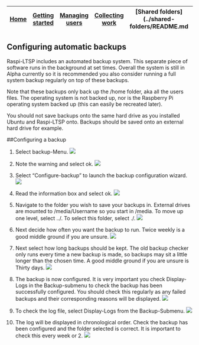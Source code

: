 [Home](../README.md)    | [Getting started](../installation/getting-started.md)     | [Managing users](../manage-users/README.md) | [Collecting work](../collect-work.md) | [Shared folders](../shared-folders/README.md | [Backups](../backups/README.md) | [Advanced options](../advanced/README.md) 
| :-----------: |:-------------:| :-----:| :-----:| :-----:| :-----:| :-----:| 


Configuring automatic backups
-----------------------------

Raspi-LTSP includes an automated backup system. This separate piece of
software runs in the background at set times. Overall the system is
still in Alpha currently so it is recommended you also consider running
a full system backup regularly on top of these backups.

Note that these backups only back up the /home folder, aka all the users
files. The operating system is not backed up, nor is the Raspberry Pi
operating system backed up (this can easily be recreated later).

You should not save backups onto the same hard drive as you installed
Ubuntu and Raspi-LTSP onto. Backups should be saved onto an external
hard drive for example.

##Configuring a backup

1.  Select backup-Menu. ![](../images/image57.jpeg)

2.  Note the warning and select ok. ![](../images/image58.jpeg)

3.  Select “Configure-backup” to launch the backup configuration wizard.
    ![](../images/image59.jpeg)

4.  Read the information box and select ok. ![](../images/image60.jpeg)

5.  Navigate to the folder you wish to save your backups in. External
    drives are mounted to /media/Username so you start in /media. To
    move up one level, select ../. To select this folder, select ./.
    ![](../images/image61.jpeg)

6.  Next decide how often you want the backup to run. Twice weekly is a
    good middle ground if you are unsure. ![](../images/image62.jpeg)

7.  Next select how long backups should be kept. The old backup checker
    only runs every time a new backup is made, so backups may sit a
    little longer than the chosen time. A good middle ground if you are
    unsure is Thirty days. ![](../images/image63.jpeg)

8.  The backup is now configured. It is very important you check
    Display-Logs in the Backup-submenu to check the backup has been
    successfully configured. You should check this regularly as any
    failed backups and their corresponding reasons will be displayed.
    ![](../images/image64.jpeg)

9.  To check the log file, select Display-Logs from the Backup-Submenu.
    ![](../images/image65.jpeg)

10. The log will be displayed in chronological order. Check the backup
    has been configured and the folder selected is correct. It is
    important to check this every week or 2.
    ![](../images/image66.jpeg)
